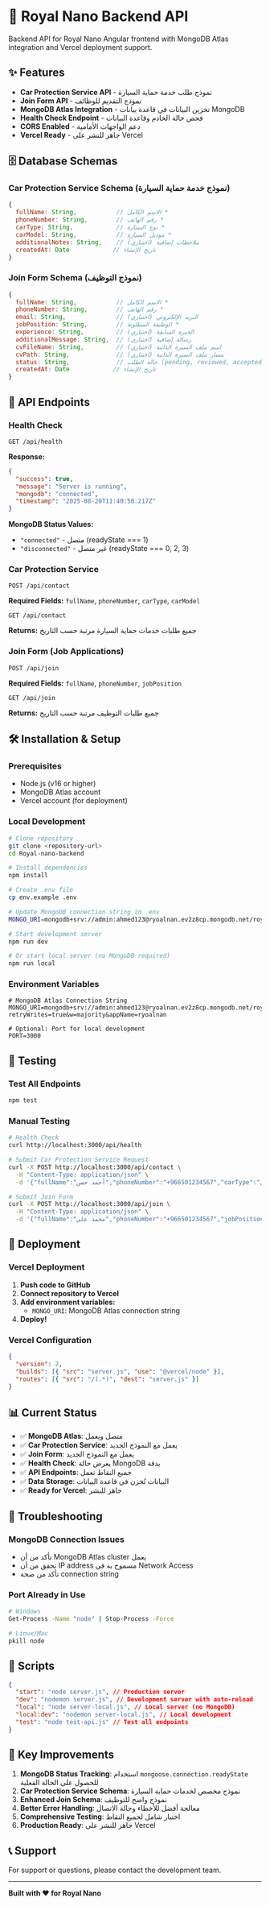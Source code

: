 # 🚀 Royal Nano Backend API

Backend API for Royal Nano Angular frontend with MongoDB Atlas integration and Vercel deployment support.

## ✨ Features

- **Car Protection Service API** - نموذج طلب خدمة حماية السيارة
- **Join Form API** - نموذج التقديم للوظائف
- **MongoDB Atlas Integration** - تخزين البيانات في قاعدة بيانات MongoDB
- **Health Check Endpoint** - فحص حالة الخادم وقاعدة البيانات
- **CORS Enabled** - دعم الواجهات الأمامية
- **Vercel Ready** - جاهز للنشر على Vercel

## 🗄️ Database Schemas

### Car Protection Service Schema (نموذج خدمة حماية السيارة)

```javascript
{
  fullName: String,           // الاسم الكامل *
  phoneNumber: String,        // رقم الهاتف *
  carType: String,            // نوع السيارة *
  carModel: String,           // موديل السيارة *
  additionalNotes: String,    // ملاحظات إضافية (اختياري)
  createdAt: Date            // تاريخ الإنشاء
}
```

### Join Form Schema (نموذج التوظيف)

```javascript
{
  fullName: String,           // الاسم الكامل *
  phoneNumber: String,        // رقم الهاتف *
  email: String,              // البريد الإلكتروني (اختياري)
  jobPosition: String,        // الوظيفة المطلوبة *
  experience: String,         // الخبرة السابقة (اختياري)
  additionalMessage: String,  // رسالة إضافية (اختياري)
  cvFileName: String,         // اسم ملف السيرة الذاتية (اختياري)
  cvPath: String,             // مسار ملف السيرة الذاتية (اختياري)
  status: String,             // حالة الطلب (pending, reviewed, accepted, rejected)
  createdAt: Date            // تاريخ الإنشاء
}
```

## 🚀 API Endpoints

### Health Check

```
GET /api/health
```

**Response:**

```json
{
  "success": true,
  "message": "Server is running",
  "mongodb": "connected",
  "timestamp": "2025-08-20T11:40:50.217Z"
}
```

**MongoDB Status Values:**

- `"connected"` - متصل (readyState === 1)
- `"disconnected"` - غير متصل (readyState === 0, 2, 3)

### Car Protection Service

```
POST /api/contact
```

**Required Fields:** `fullName`, `phoneNumber`, `carType`, `carModel`

```
GET /api/contact
```

**Returns:** جميع طلبات خدمات حماية السيارة مرتبة حسب التاريخ

### Join Form (Job Applications)

```
POST /api/join
```

**Required Fields:** `fullName`, `phoneNumber`, `jobPosition`

```
GET /api/join
```

**Returns:** جميع طلبات التوظيف مرتبة حسب التاريخ

## 🛠️ Installation & Setup

### Prerequisites

- Node.js (v16 or higher)
- MongoDB Atlas account
- Vercel account (for deployment)

### Local Development

```bash
# Clone repository
git clone <repository-url>
cd Royal-nano-backend

# Install dependencies
npm install

# Create .env file
cp env.example .env

# Update MongoDB connection string in .env
MONGO_URI=mongodb+srv://admin:ahmed123@ryoalnan.ev2z8cp.mongodb.net/royalNano?retryWrites=true&w=majority&appName=ryoalnan

# Start development server
npm run dev

# Or start local server (no MongoDB required)
npm run local
```

### Environment Variables

```env
# MongoDB Atlas Connection String
MONGO_URI=mongodb+srv://admin:ahmed123@ryoalnan.ev2z8cp.mongodb.net/royalNano?retryWrites=true&w=majority&appName=ryoalnan

# Optional: Port for local development
PORT=3000
```

## 🧪 Testing

### Test All Endpoints

```bash
npm test
```

### Manual Testing

```bash
# Health Check
curl http://localhost:3000/api/health

# Submit Car Protection Service Request
curl -X POST http://localhost:3000/api/contact \
  -H "Content-Type: application/json" \
  -d '{"fullName":"أحمد حسن","phoneNumber":"+966501234567","carType":"سيدان","carModel":"2023","additionalNotes":"أريد حماية كاملة للسيارة"}'

# Submit Join Form
curl -X POST http://localhost:3000/api/join \
  -H "Content-Type: application/json" \
  -d '{"fullName":"محمد علي","phoneNumber":"+966501234567","jobPosition":"سائق"}'
```

## 🚀 Deployment

### Vercel Deployment

1. **Push code to GitHub**
2. **Connect repository to Vercel**
3. **Add environment variables:**
   - `MONGO_URI`: MongoDB Atlas connection string
4. **Deploy!**

### Vercel Configuration

```json
{
  "version": 2,
  "builds": [{ "src": "server.js", "use": "@vercel/node" }],
  "routes": [{ "src": "/(.*)", "dest": "server.js" }]
}
```

## 📊 Current Status

- ✅ **MongoDB Atlas**: متصل ويعمل
- ✅ **Car Protection Service**: يعمل مع النموذج الجديد
- ✅ **Join Form**: يعمل مع النموذج الجديد
- ✅ **Health Check**: يعرض حالة MongoDB بدقة
- ✅ **API Endpoints**: جميع النقاط تعمل
- ✅ **Data Storage**: البيانات تُخزن في قاعدة البيانات
- ✅ **Ready for Vercel**: جاهز للنشر

## 🔧 Troubleshooting

### MongoDB Connection Issues

- تأكد من أن MongoDB Atlas cluster يعمل
- تحقق من أن IP address مسموح به في Network Access
- تأكد من صحة connection string

### Port Already in Use

```bash
# Windows
Get-Process -Name "node" | Stop-Process -Force

# Linux/Mac
pkill node
```

## 📝 Scripts

```json
{
  "start": "node server.js", // Production server
  "dev": "nodemon server.js", // Development server with auto-reload
  "local": "node server-local.js", // Local server (no MongoDB)
  "local:dev": "nodemon server-local.js", // Local development
  "test": "node test-api.js" // Test all endpoints
}
```

## 🌟 Key Improvements

1. **MongoDB Status Tracking**: استخدام `mongoose.connection.readyState` للحصول على الحالة الفعلية
2. **Car Protection Service Schema**: نموذج مخصص لخدمات حماية السيارة
3. **Enhanced Join Schema**: نموذج واضح للتوظيف
4. **Better Error Handling**: معالجة أفضل للأخطاء وحالة الاتصال
5. **Comprehensive Testing**: اختبار شامل لجميع النقاط
6. **Production Ready**: جاهز للنشر على Vercel

## 📞 Support

For support or questions, please contact the development team.

---

**Built with ❤️ for Royal Nano**

